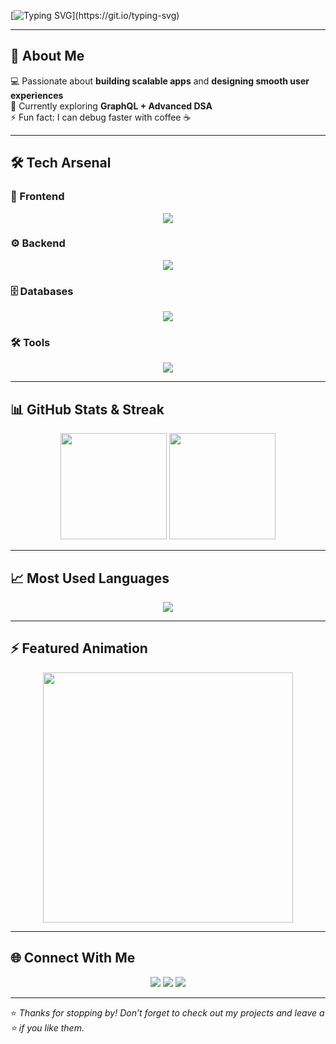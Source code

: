 <!-- Typing Animation -->
[![Typing SVG](https://readme-typing-svg.herokuapp.com?size=24&duration=4000&color=FF6B6B&vCenter=true&width=600&lines=Hi+%F0%9F%91%8B+I'm+[Your+Name];Full-Stack+Developer;Open+Source+Contributor;Always+Learning+New+Tech!)](https://git.io/typing-svg)

---

## 🚀 About Me
💻 Passionate about **building scalable apps** and **designing smooth user experiences**  
🎯 Currently exploring **GraphQL + Advanced DSA**  
⚡ Fun fact: I can debug faster with coffee ☕  

---

## 🛠️ Tech Arsenal

### 🎨 Frontend
<p align="center">
  <img src="https://skillicons.dev/icons?i=html,css,js,react,redux,bootstrap,tailwind" />
</p>

### ⚙️ Backend
<p align="center">
  <img src="https://skillicons.dev/icons?i=python,django,nodejs,dotnet" />
</p>

### 🗄️ Databases
<p align="center">
  <img src="https://skillicons.dev/icons?i=mysql,mongodb" />
</p>

### 🛠️ Tools
<p align="center">
  <img src="https://skillicons.dev/icons?i=git,github,vscode" />
</p>

---

## 📊 GitHub Stats & Streak

<div align="center">

<img src="https://github-readme-stats.vercel.app/api?username=YOURUSERNAME&show_icons=true&theme=radical&count_private=true" height="170" />  
<img src="https://github-readme-streak-stats.herokuapp.com/?user=YOURUSERNAME&theme=radical" height="170" />

</div>

---

## 📈 Most Used Languages
<div align="center">
<img src="https://github-readme-stats.vercel.app/api/top-langs/?username=YOURUSERNAME&layout=compact&theme=radical" />
</div>

---

## ⚡ Featured Animation

<div align="center">
<img src="https://media.giphy.com/media/qgQUggAC3Pfv687qPC/giphy.gif" width="400" />
</div>

---

## 🌐 Connect With Me
<p align="center">
<a href="https://linkedin.com/in/yourlinkedin"><img src="https://img.shields.io/badge/LinkedIn-blue?logo=linkedin&logoColor=white" /></a>
<a href="mailto:youremail@example.com"><img src="https://img.shields.io/badge/Email-D14836?logo=gmail&logoColor=white" /></a>
<a href="https://yourportfolio.com"><img src="https://img.shields.io/badge/Portfolio-000000?logo=vercel&logoColor=white" /></a>
</p>

---

⭐ *Thanks for stopping by! Don’t forget to check out my projects and leave a ⭐ if you like them.*
